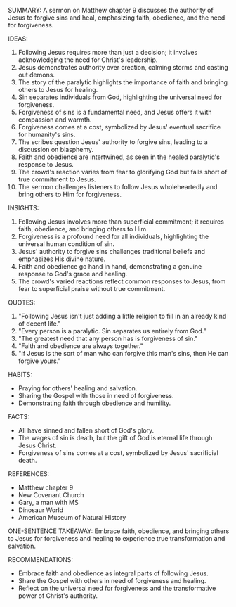 SUMMARY:
A sermon on Matthew chapter 9 discusses the authority of Jesus to forgive sins and heal, emphasizing faith, obedience, and the need for forgiveness.

IDEAS:
1. Following Jesus requires more than just a decision; it involves acknowledging the need for Christ's leadership.
2. Jesus demonstrates authority over creation, calming storms and casting out demons.
3. The story of the paralytic highlights the importance of faith and bringing others to Jesus for healing.
4. Sin separates individuals from God, highlighting the universal need for forgiveness.
5. Forgiveness of sins is a fundamental need, and Jesus offers it with compassion and warmth.
6. Forgiveness comes at a cost, symbolized by Jesus' eventual sacrifice for humanity's sins.
7. The scribes question Jesus' authority to forgive sins, leading to a discussion on blasphemy.
8. Faith and obedience are intertwined, as seen in the healed paralytic's response to Jesus.
9. The crowd's reaction varies from fear to glorifying God but falls short of true commitment to Jesus.
10. The sermon challenges listeners to follow Jesus wholeheartedly and bring others to Him for forgiveness.

INSIGHTS:
1. Following Jesus involves more than superficial commitment; it requires faith, obedience, and bringing others to Him.
2. Forgiveness is a profound need for all individuals, highlighting the universal human condition of sin.
3. Jesus' authority to forgive sins challenges traditional beliefs and emphasizes His divine nature.
4. Faith and obedience go hand in hand, demonstrating a genuine response to God's grace and healing.
5. The crowd's varied reactions reflect common responses to Jesus, from fear to superficial praise without true commitment.

QUOTES:
1. "Following Jesus isn't just adding a little religion to fill in an already kind of decent life."
2. "Every person is a paralytic. Sin separates us entirely from God."
3. "The greatest need that any person has is forgiveness of sin."
4. "Faith and obedience are always together."
5. "If Jesus is the sort of man who can forgive this man's sins, then He can forgive yours."

HABITS:
- Praying for others' healing and salvation.
- Sharing the Gospel with those in need of forgiveness.
- Demonstrating faith through obedience and humility.

FACTS:
- All have sinned and fallen short of God's glory.
- The wages of sin is death, but the gift of God is eternal life through Jesus Christ.
- Forgiveness of sins comes at a cost, symbolized by Jesus' sacrificial death.

REFERENCES:
- Matthew chapter 9
- New Covenant Church
- Gary, a man with MS
- Dinosaur World
- American Museum of Natural History

ONE-SENTENCE TAKEAWAY:
Embrace faith, obedience, and bringing others to Jesus for forgiveness and healing to experience true transformation and salvation.

RECOMMENDATIONS:
- Embrace faith and obedience as integral parts of following Jesus.
- Share the Gospel with others in need of forgiveness and healing.
- Reflect on the universal need for forgiveness and the transformative power of Christ's authority.